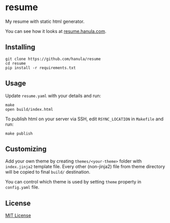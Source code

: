 resume
======

My resume with static html generator.

You can see how it looks at [resume.hanula.com](http://resume.hanula.com).


Installing
----------

    git clone https://github.com/hanula/resume
    cd resume
    pip install -r requirements.txt

Usage
-----

Update `resume.yaml` with your details and run:

    make
    open build/index.html


To publish html on your server via SSH, edit `RSYNC_LOCATION` in `Makefile` and run:

    make publish

Customizing
-----------

Add your own theme by creating `themes/<your-theme>` folder with `index.jinja2` template file.
Every other (non-jinja2) file from theme directory will be copied to final `build/` destination.

You can control which theme is used by setting `theme` property in `config.yaml` file.

License
-------
[MIT License](https://github.com/hanula/resume/blob/master/LICENSE)
